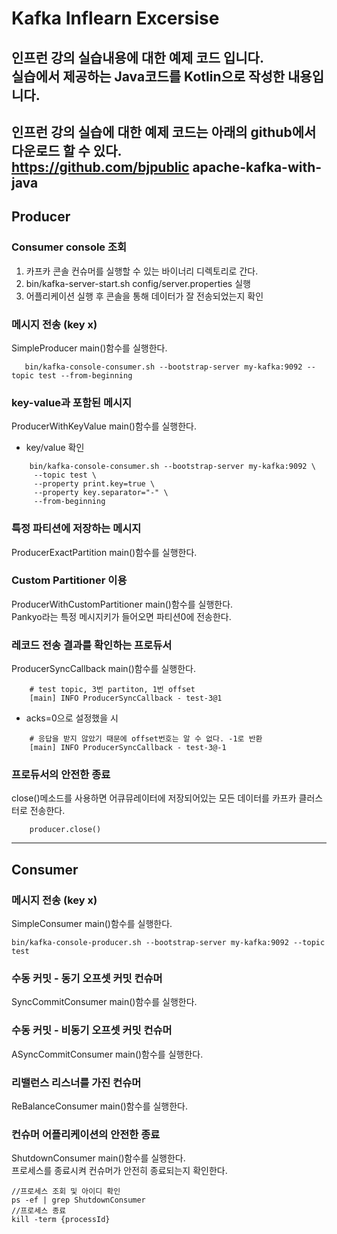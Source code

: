 
# Kafka Inflearn Excersise
인프런 강의 실습내용에 대한 예제 코드 입니다.  
실습에서 제공하는 Java코드를 Kotlin으로 작성한 내용입니다.
---
인프런 강의 실습에 대한 예제 코드는 아래의 github에서 다운로드 할 수 있다.  
https://github.com/bjpublic apache-kafka-with-java
---
## Producer
### Consumer console 조회
1. 카프카 콘솔 컨슈머를 실행할 수 있는 바이너리 디렉토리로 간다.
2. bin/kafka-server-start.sh config/server.properties 실행
3. 어플리케이션 실행 후 콘솔을 통해 데이터가 잘 전송되었는지 확인

### 메시지 전송 (key x)
SimpleProducer main()함수를 실행한다.
~~~ 
   bin/kafka-console-consumer.sh --bootstrap-server my-kafka:9092 --topic test --from-beginning 
~~~

### key-value과 포함된 메시지
ProducerWithKeyValue main()함수를 실행한다.
- key/value 확인
~~~ 
    bin/kafka-console-consumer.sh --bootstrap-server my-kafka:9092 \
     --topic test \
     --property print.key=true \
     --property key.separator="-" \
     --from-beginning 
 ~~~

### 특정 파티션에 저장하는 메시지
ProducerExactPartition main()함수를 실행한다.

### Custom Partitioner 이용
ProducerWithCustomPartitioner main()함수를 실행한다.  
Pankyo라는 특정 메시지키가 들어오면 파티션0에 전송한다.

### 레코드 전송 결과를 확인하는 프로듀서
ProducerSyncCallback main()함수를 실행한다.
~~~
    # test topic, 3번 partiton, 1번 offset
    [main] INFO ProducerSyncCallback - test-3@1
~~~
* acks=0으로 설정했을 시
~~~
    # 응답을 받지 않았기 때문에 offset번호는 알 수 없다. -1로 반환
    [main] INFO ProducerSyncCallback - test-3@-1
~~~

### 프로듀서의 안전한 종료
close()메소드를 사용하면 어큐뮤레이터에 저장되어있는 모든 데이터를 카프카 클러스터로 전송한다.
~~~
    producer.close()
~~~

---

## Consumer
### 메시지 전송 (key x)
SimpleConsumer main()함수를 실행한다.
~~~ 
bin/kafka-console-producer.sh --bootstrap-server my-kafka:9092 --topic test  
~~~

### 수동 커밋 - 동기 오프셋 커밋 컨슈머
SyncCommitConsumer main()함수를 실행한다.

### 수동 커밋 - 비동기 오프셋 커밋 컨슈머
ASyncCommitConsumer main()함수를 실행한다.

### 리밸런스 리스너를 가진 컨슈머 
ReBalanceConsumer main()함수를 실행한다.

### 컨슈머 어플리케이션의 안전한 종료
ShutdownConsumer main()함수를 실행한다.  
프로세스를 종료시켜 컨슈머가 안전히 종료되는지 확인한다.
~~~
//프로세스 조회 및 아이디 확인
ps -ef | grep ShutdownConsumer
//프로세스 종료
kill -term {processId}
~~~
